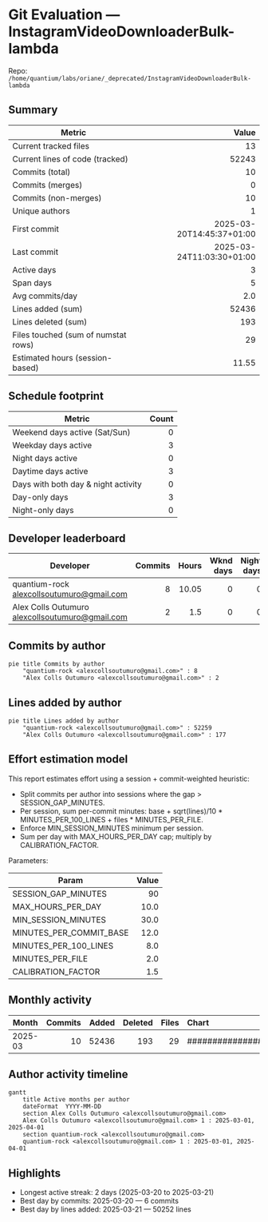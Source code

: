 # Git Evaluation — InstagramVideoDownloaderBulk-lambda

Repo: `/home/quantium/labs/oriane/_deprecated/InstagramVideoDownloaderBulk-lambda`

## Summary

| Metric | Value |
|---|---:|
| Current tracked files | 13 |
| Current lines of code (tracked) | 52243 |
| Commits (total) | 10 |
| Commits (merges) | 0 |
| Commits (non-merges) | 10 |
| Unique authors | 1 |
| First commit | 2025-03-20T14:45:37+01:00 |
| Last commit | 2025-03-24T11:03:30+01:00 |
| Active days | 3 |
| Span days | 5 |
| Avg commits/day | 2.0 |
| Lines added (sum) | 52436 |
| Lines deleted (sum) | 193 |
| Files touched (sum of numstat rows) | 29 |
| Estimated hours (session-based) | 11.55 |

## Schedule footprint

| Metric | Count |
|---|---:|
| Weekend days active (Sat/Sun) | 0 |
| Weekday days active | 3 |
| Night days active | 0 |
| Daytime days active | 3 |
| Days with both day & night activity | 0 |
| Day-only days | 3 |
| Night-only days | 0 |

## Developer leaderboard

| Developer | Commits | Hours | Wknd days | Night days | Day days | Both | Added | Deleted | Files | Active days | First | Last | Avg size | Median size | Stars |
|---|---:|---:|---:|---:|---:|---:|---:|---:|---:|---:|---|---|---:|---:|:--:
| quantium-rock <alexcollsoutumuro@gmail.com> | 8 | 10.05 | 0 | 0 | 3 | 0 | 52259 | 191 | 26 | 3 | 2025-03-20T15:15:58+01:00 | 2025-03-24T11:03:30+01:00 | 6556.25 | 305.0 | ★★★★★ |
| Alex Colls Outumuro <alexcollsoutumuro@gmail.com> | 2 | 1.5 | 0 | 0 | 2 | 0 | 177 | 2 | 3 | 2 | 2025-03-20T14:45:37+01:00 | 2025-03-21T10:46:27+01:00 | 89.5 | 89.5 | ★☆☆☆☆ |

## Commits by author

```mermaid
pie title Commits by author
    "quantium-rock <alexcollsoutumuro@gmail.com>" : 8
    "Alex Colls Outumuro <alexcollsoutumuro@gmail.com>" : 2
```

## Lines added by author

```mermaid
pie title Lines added by author
    "quantium-rock <alexcollsoutumuro@gmail.com>" : 52259
    "Alex Colls Outumuro <alexcollsoutumuro@gmail.com>" : 177
```

## Effort estimation model

This report estimates effort using a session + commit-weighted heuristic:
- Split commits per author into sessions where the gap > SESSION_GAP_MINUTES.
- Per session, sum per-commit minutes: base + sqrt(lines)/10 * MINUTES_PER_100_LINES + files * MINUTES_PER_FILE.
- Enforce MIN_SESSION_MINUTES minimum per session.
- Sum per day with MAX_HOURS_PER_DAY cap; multiply by CALIBRATION_FACTOR.

Parameters:

| Param | Value |
|---|---:|
| SESSION_GAP_MINUTES | 90 |
| MAX_HOURS_PER_DAY | 10.0 |
| MIN_SESSION_MINUTES | 30.0 |
| MINUTES_PER_COMMIT_BASE | 12.0 |
| MINUTES_PER_100_LINES | 8.0 |
| MINUTES_PER_FILE | 2.0 |
| CALIBRATION_FACTOR | 1.5 |

## Monthly activity

| Month | Commits | Added | Deleted | Files | Chart |
|---|---:|---:|---:|---:|:---|
| 2025-03 | 10 | 52436 | 193 | 29 | ######################################## |

## Author activity timeline

```mermaid
gantt
    title Active months per author
    dateFormat  YYYY-MM-DD
    section Alex Colls Outumuro <alexcollsoutumuro@gmail.com>
    Alex Colls Outumuro <alexcollsoutumuro@gmail.com> 1 : 2025-03-01, 2025-04-01
    section quantium-rock <alexcollsoutumuro@gmail.com>
    quantium-rock <alexcollsoutumuro@gmail.com> 1 : 2025-03-01, 2025-04-01
```

## Highlights

- Longest active streak: 2 days (2025-03-20 to 2025-03-21)
- Best day by commits: 2025-03-20 — 6 commits
- Best day by lines added: 2025-03-21 — 50252 lines

